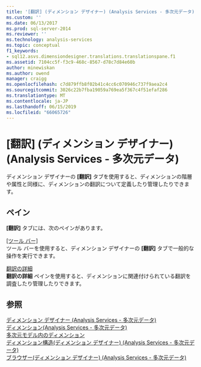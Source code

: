 ```yaml
---
title: '[翻訳] (ディメンション デザイナー) (Analysis Services - 多次元データ) |Microsoft Docs'
ms.custom: ''
ms.date: 06/13/2017
ms.prod: sql-server-2014
ms.reviewer: ''
ms.technology: analysis-services
ms.topic: conceptual
f1_keywords:
- sql12.asvs.dimensiondesigner.translations.translationspane.f1
ms.assetid: 7104cc5f-f3c9-468c-8567-d78c7d84e60b
author: minewiskan
ms.author: owend
manager: craigg
ms.openlocfilehash: c7d879ffb8f02b41c4cc6c070946c737f9aea2c4
ms.sourcegitcommit: 3026c22b7fba19059a769ea5f367c4f51efaf286
ms.translationtype: MT
ms.contentlocale: ja-JP
ms.lasthandoff: 06/15/2019
ms.locfileid: "66065726"
---
```

# <a name="translations-dimension-designer-analysis-services---multidimensional-data"></a>[翻訳] (ディメンション デザイナー) (Analysis Services - 多次元データ)
  ディメンション デザイナーの **[翻訳]** タブを使用すると、ディメンションの階層や属性と同様に、ディメンションの翻訳について定義したり管理したりできます。  
  
## <a name="panes"></a>ペイン  
 **[翻訳]** タブには、次のペインがあります。  
  
 [[ツール バー]](toolbar-translations-dimension-designer-analysis-services-multidimensional-data.md)  
 ツール バーを使用すると、ディメンション デザイナーの **[翻訳]** タブで一般的な操作を実行できます。  
  
 [翻訳の詳細](translation-details-dimension-designer-analysis-services-multidimensional-data.md)  
 **翻訳の詳細** ペインを使用すると、ディメンションに関連付けられている翻訳を調査したり管理したりできます。  
  
## <a name="see-also"></a>参照  
 [ディメンション デザイナー &#40;Analysis Services - 多次元データ&#41;](dimension-designer-analysis-services-multidimensional-data.md)   
 [ディメンション&#40;Analysis Services - 多次元データ&#41;](multidimensional-models-olap-logical-dimension-objects/dimensions-analysis-services-multidimensional-data.md)   
 [多次元モデル内のディメンション](multidimensional-models/dimensions-in-multidimensional-models.md)   
 [ディメンション構造&#40;ディメンション デザイナー&#41; &#40;Analysis Services - 多次元データ&#41;](dimension-structure-dimension-designer-analysis-services-multidimensional-data.md)   
 [ブラウザー&#40;ディメンション デザイナー&#41; &#40;Analysis Services - 多次元データ&#41;](browser-dimension-designer-analysis-services-multidimensional-data.md)  
  
  
